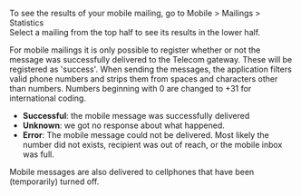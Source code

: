To see the results of your mobile mailing, go to Mobile \> Mailings \>
Statistics \
Select a mailing from the top half to see its results in the lower half.

For mobile mailings it is only possible to register whether or not the
message was successfully delivered to the Telecom gateway. These will be
registered as 'success'. When sending the messages, the application
filters valid phone numbers and strips them from spaces and characters
other than numbers. Numbers beginning with 0 are changed to +31 for
international coding.

-   **Successful**: the mobile message was successfully delivered
-   **Unknown**: we got no response about what happened.
-   **Error**: The mobile message could not be delivered. Most likely
    the number did not exists, recipient was out of reach, or the mobile
    inbox was full.

Mobile messages are also delivered to cellphones that have been
(temporarily) turned off.
